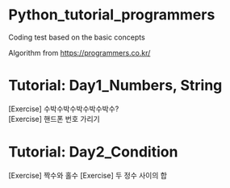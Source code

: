 # Python_tutorial_programmers
Coding test based on the basic concepts

Algorithm from https://programmers.co.kr/

# Tutorial: Day1_Numbers, String
[Exercise] 수박수박수박수박수박수?  
[Exercise] 핸드폰 번호 가리기

# Tutorial: Day2_Condition
[Exercise] 짝수와 홀수
[Exercise] 두 정수 사이의 합
